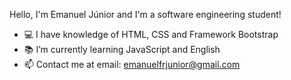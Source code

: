 Hello, I'm Emanuel Júnior and I'm a software engineering student!

- 💻 I have knowledge of HTML, CSS and Framework Bootstrap
- 📚 I’m currently learning JavaScript and English
- 📫 Contact me at email: emanuelfrjunior@gmail.com

<!---
EmanuelfrJunior/EmanuelfrJunior is a ✨ special ✨ repository because its `README.md` (this file) appears on your GitHub profile.
You can click the Preview link to take a look at your changes.
--->
